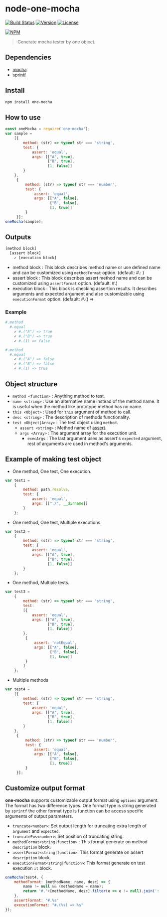 # node-one-mocha

[![Build Status](https://secure.travis-ci.org/mrlee23/node-one-mocha.png)](https://travis-ci.org/mrlee23/node-one-mocha)
[![Version](https://img.shields.io/npm/v/one-mocha.svg)](https://www.npmjs.com/package/one-mocha)
[![License](https://img.shields.io/github/license/mrlee23/node-one-mocha.svg)](https://github.com/mrlee23/node-one-mocha/blob/master/LICENSE)

[![NPM](https://nodei.co/npm/one-mocha.png)](https://nodei.co/npm/one-mocha/)

>Generate mocha tester by one object.

## Dependencies

- [mocha](https://github.com/mochajs/mocha)
- [sprintf](https://github.com/maritz/node-sprintf)

## Install
```bash
npm install one-mocha
```

## How to use
```javascript
const oneMocha = require('one-mocha');
var sample =
    [{
        method: (str) => typeof str === 'string',
        test: {
            assert: 'equal',
            args: [["A", true],
                   ["B", true],
                   [1, false]]
        }
    },
     {
         method: (str) => typeof str === 'number',
         test: {
             assert: 'equal',
             args: [["A", false],
                    ["B", false],
                    [1, true]]
         }
     }];
oneMocha(sample);
```

## Outputs
```bash
[method block]
  [assert block]
    ✓ [execution block]
```
- method block : This block describes method name or use defined name and can be customized using `methodFormat` option. (default: #.<method name>: <describe>)
- assert block : This block describes assert method name and can be customized using `assertFormat` option. (default: #.<assert method name>)
- execution block : This block is checking assertion results. It describes arguments and expected argument and also customizable using `executionFormat` option. (default: #.(<arguments>) => <expected argument>
### Example
```bash
#.method
  #.equal
    ✓ #.("A") => true
    ✓ #.("B") => true
    ✓ #.(1) => false

#.method
  #.equal
    ✓ #.("A") => false
    ✓ #.("B") => false
    ✓ #.(1) => true
```

## Object structure
- `method <function>` : Anything method to test.
- `name <string>` : Use an alternative name instead of the method name. It is useful when the method like prototype method has no name.
- `this <Object>` : Used for `this` argument of method to call.
- `desc <string>` : The description of methods functionality.
- `test <Object|Array>` : The test object using `method`.
    - `assert <string>` : Method name of [assert](https://nodejs.org/api/assert.html).
    - `args <Array>` : The argument array for the execution unit.
        - `execArgs` : The last argument uses as assert's `expected` argument, rest of arguments are used in method's arguments.

## Example of making test object

- One method, One test, One execution.
```javascript
var test1 =
    {
        method: path.resolve,
        test: {
            assert: 'equal',
            args: [["./", __dirname]]
        }
    };
```

- One method, One test, Multiple executions.
```javascript
var test2 =
    {
        method: (str) => typeof str === 'string',
        test: {
            assert: 'equal',
            args: [["A", true],
                   ["B", true],
                   [1, false]]
        }
    };
```
		
- One method, Multiple tests.
```javascript
var test3 =
    {
        method: (str) => typeof str === 'string',
        test:
        [{
            assert: 'equal',
            args: [["A", true],
                   ["B", true],
                   [1, false]]
        },
         {
             assert: 'notEqual',
             args: [["A", false],
                    ["B", false],
                    [1, true]]
         }
        ]
    };

```

- Multiple methods
```javascript
var test4 =
    [{
        method: (str) => typeof str === 'string',
        test: {
            assert: 'equal',
            args: [["A", true],
                   ["B", true],
                   [1, false]]
        }
    },
     {
         method: (str) => typeof str === 'number',
         test: {
             assert: 'equal',
             args: [["A", false],
                    ["B", false],
                    [1, true]]
         }
     }];
```

## Customize output format
**one-mocha** supports customizable output format using `options` argument.
The format has two difference types. One format type is string generated by `sprintf` the other format type is function can be access specific arguments of output parameters.

- `truncate<number>`: Set output length for truncating extra length of `argument` and `expected`.
- `truncatePos<number>`: Set position of truncating string.
- `methodFormat<string|function>` : This format generate on method `description` block.
- `assertFormat<string|function>`: This format generate on assert `description` block.
- `executionFormat<string|function>`: This format generate on test execution `it` block.

```javascript
oneMocha(test4, {
	methodFormat: (methodName, name, desc) => {
		name != null && (methodName = name);
		return '#.'+[methodName, desc].filter(e => e != null).join(': ');
	},
	assertFormat: "#.%s"
	executionFormat: "#.(%s) => %s"
});
```
